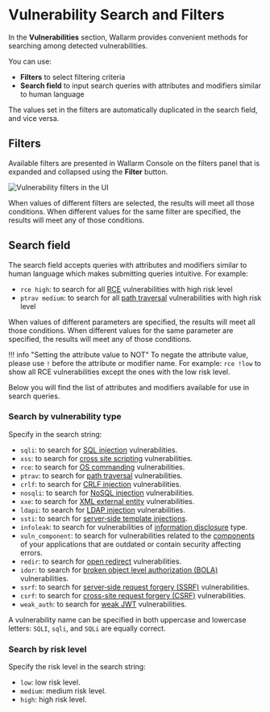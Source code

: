 [al-sqli]:                ../../attacks-vulns-list.md#sql-injection
[al-xss]:                 ../../attacks-vulns-list.md#crosssite-scripting-xss
[al-rce]:                 ../../attacks-vulns-list.md#remote-code-execution-rce
[al-path-traversal]:      ../../attacks-vulns-list.md#path-traversal
[al-crlf]:                ../../attacks-vulns-list.md#crlf-injection
[al-open-redirect]:       ../../attacks-vulns-list.md#open-redirect
[al-nosqli]:              ../../attacks-vulns-list.md#nosql-injection
[al-xxe]:                 ../../attacks-vulns-list.md#attack-on-xml-external-entity-xxe
[al-ldapi]:               ../../attacks-vulns-list.md#ldap-injection
[al-infoleak]:            ../../attacks-vulns-list.md#information-exposure
[al-vuln-comp]:           ../../attacks-vulns-list.md#vulnerable-component
[al-ssrf]:                ../../attacks-vulns-list.md#serverside-request-forgery-ssrf
[al-csrf]:                ../../attacks-vulns-list.md#cross-site-request-forgery-csrf
[al-vuln-component]:      ../../attacks-vulns-list.md#vulnerable-component
[ssti-injection]:         ../../attacks-vulns-list.md#serverside-template-injection-ssti
[al-weak-jwt]:            ../../attacks-vulns-list.md#weak-jwt
[al-bola]:                ../../attacks-vulns-list.md#broken-object-level-authorization-bola

# Vulnerability Search and Filters

In the **Vulnerabilities** section, Wallarm provides convenient methods for searching among detected vulnerabilities.

You can use:

* **Filters** to select filtering criteria
* **Search field** to input search queries with attributes and modifiers similar to human language

The values set in the filters are automatically duplicated in the search field, and vice versa.

## Filters

Available filters are presented in Wallarm Console on the filters panel that is expanded and collapsed using the **Filter** button.

![Vulnerability filters in the UI](../../images/user-guides/search-and-filters/filters-vuln.png)

When values of different filters are selected, the results will meet all those conditions. When different values for the same filter are specified, the results will meet any of those conditions.

## Search field

The search field accepts queries with attributes and modifiers similar to human language which makes submitting queries intuitive. For example:

* `rce high`: to search for all [RCE](../../attacks-vulns-list.md#remote-code-execution-rce) vulnerabilities with high risk level
* `ptrav medium`: to search for all [path traversal](../../attacks-vulns-list.md#path-traversal) vulnerabilities with high risk level

When values of different parameters are specified, the results will meet all those conditions. When different values for the same parameter are specified, the results will meet any of those conditions.

!!! info "Setting the attribute value to NOT"
    To negate the attribute value, please use `!` before the attribute or modifier name. For example: `rce !low` to show all RCE vulnerabilities except the ones with the low risk level.

Below you will find the list of attributes and modifiers available for use in search queries.

### Search by vulnerability type

Specify in the search string:

<!-- * `anomaly`: TBD, makes sense only in the context of requests. -->
* `sqli`: to search for [SQL injection][al-sqli] vulnerabilities.
* `xss`: to search for [cross site scripting][al-xss] vulnerabilities.
* `rce`: to search for [OS commanding][al-rce] vulnerabilities.
* `ptrav`: to search for [path traversal][al-path-traversal] vulnerabilities.
* `crlf`: to search for [CRLF injection][al-crlf] vulnerabilities.
* `nosqli`: to search for [NoSQL injection][al-nosqli] vulnerabilities.
* `xxe`: to search for [XML external entity][al-xxe] vulnerabilities.
* `ldapi`: to search for [LDAP injection][al-ldapi] vulnerabilities.
* `ssti`: to search for [server‑side template injections][ssti-injection].
* `infoleak`: to search for vulnerabilities of [information disclosure][al-infoleak] type.
* `vuln_component`: to search for vulnerabilities related to the [components][al-vuln-comp] of your applications that are outdated or contain security affecting errors.
* `redir`: to search for [open redirect][al-open-redirect] vulnerabilities.
* `idor`: to search for [broken object level authorization (BOLA)][al-bola] vulnerabilities.
* `ssrf`: to search for [server‑side request forgery (SSRF)][al-ssrf] vulnerabilities.
* `csrf`: to search for [cross-site request forgery (CSRF)][al-csrf] vulnerabilities.
* `weak_auth`: to search for [weak JWT][al-weak-jwt] vulnerabilities.

A vulnerability name can be specified in both uppercase and lowercase letters: `SQLI`, `sqli`, and `SQLi` are equally correct.

### Search by risk level

Specify the risk level in the search string:

* `low`: low risk level.
* `medium`: medium risk level.
* `high`: high risk level.

<!-- ### Search by event time

Specify time period in the search string. If the period is not specified, the search is conducted within the events that occurred during the last 24 hours.

There are the following methods to specify the period:

* By date: `11/10/2020-11/14/2020`
* By date and time (seconds are disregarded): `11/10/2020 11:11`, `11:30-12:22`, `11/10/2020 11:12-01/14/2020 12:14`
* With relation to a certain moment of time: `>11/10/20`
* Using string aliases:
    * `yesterday` equal to yesterday's date
    * `today` equal to today's date
    * `last <unit>` equal to the period from the entire past unit start to current date and time

        `week`, `month`, `year` or the number of these units can be used as `<unit>`. For example: `last week`, `last 3 month` or `last 3 months`.
    
    * `this <unit>` equal to current unit

        `week`, `month`, `year` can be used as `<unit>`. For example: `this week` will return events detected on Monday, Tuesday and Wednesday this week if today is Wednesday.

Date and time format depends on the settings specified in your [profile](../settings/account.md#changing-your-date-time-format):

* MM/DD/YYYY if **MDY** is selected
* DD/MM/YYYY if **DMY** is selected
* `13:00` if **24‑hour** is ticked
* `1pm` if **24‑hour** is unticked

The month can be specified as both number and name: `01`, `1`, `January`, `Jan` for January. The year can be specified in both full form (`2020`) and shortened form (`20`). If the year is not specified in the date, then the current year is used.
-->